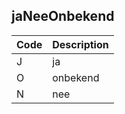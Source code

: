 ## jaNeeOnbekend				
				
|	Code	|	Description	|
|	---	|	---	|
|	J	|	ja	|
|	O	|	onbekend	|
|	N	|	nee	|
